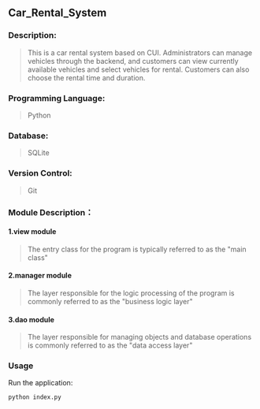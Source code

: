 ## Car_Rental_System

### Description:
> This is a car rental system based on CUI. Administrators can manage vehicles through the backend, and customers can view currently available vehicles and select vehicles for rental. Customers can also choose the rental time and duration.

### Programming Language:
> Python

### Database:
>SQLite

### Version Control:
>Git

### Module Description：

#### 1.view module
>The entry class for the program is typically referred to as the "main class"
#### 2.manager module
>The layer responsible for the logic processing of the program is commonly referred to as the "business logic layer" 
#### 3.dao module
>The layer responsible for managing objects and database operations is commonly referred to as the "data access layer"

### Usage
Run the application:

```python 
python index.py
